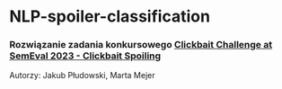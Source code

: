 # NLP-spoiler-classification

### Rozwiązanie zadania konkursowego [Clickbait Challenge at SemEval 2023 - Clickbait Spoiling](https://pan.webis.de/semeval23/pan23-web/clickbait-challenge.html)
Autorzy: Jakub Płudowski, Marta Mejer
